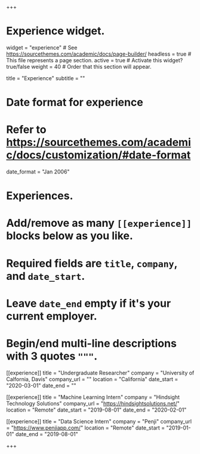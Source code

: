 +++
# Experience widget.
widget = "experience"  # See https://sourcethemes.com/academic/docs/page-builder/
headless = true  # This file represents a page section.
active = true  # Activate this widget? true/false
weight = 40  # Order that this section will appear.

title = "Experience"
subtitle = ""

# Date format for experience
#   Refer to https://sourcethemes.com/academic/docs/customization/#date-format
date_format = "Jan 2006"

# Experiences.
#   Add/remove as many `[[experience]]` blocks below as you like.
#   Required fields are `title`, `company`, and `date_start`.
#   Leave `date_end` empty if it's your current employer.
#   Begin/end multi-line descriptions with 3 quotes `"""`.
[[experience]]
  title = "Undergraduate Researcher"
  company = "University of Calfornia, Davis"
  company_url = ""
  location = "California"
  date_start = "2020-03-01"
  date_end = ""

<!-- [[experience]]
  title = "Chief Officer"
  company = "UC Davis Data Science Club"
  company_url = "https://davisdsc.com/"
  location = "California"
  date_start = "2020-02-01"
  date_end = "" -->

[[experience]]
  title = "Machine Learning Intern"
  company = "Hindsight Technology Solutions"
  company_url = "https://hindsightsolutions.net/"
  location = "Remote"
  date_start = "2019-08-01"
  date_end = "2020-02-01"

[[experience]]
  title = "Data Science Intern"
  company = "Penji"
  company_url = "https://www.penjiapp.com/"
  location = "Remote"
  date_start = "2019-01-01"
  date_end = "2019-08-01"

+++
